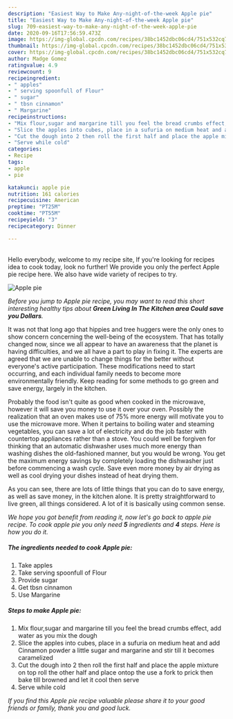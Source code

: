 ```yaml
---
description: "Easiest Way to Make Any-night-of-the-week Apple pie"
title: "Easiest Way to Make Any-night-of-the-week Apple pie"
slug: 709-easiest-way-to-make-any-night-of-the-week-apple-pie
date: 2020-09-16T17:56:59.473Z
image: https://img-global.cpcdn.com/recipes/38bc1452dbc06cd4/751x532cq70/apple-pie-recipe-main-photo.jpg
thumbnail: https://img-global.cpcdn.com/recipes/38bc1452dbc06cd4/751x532cq70/apple-pie-recipe-main-photo.jpg
cover: https://img-global.cpcdn.com/recipes/38bc1452dbc06cd4/751x532cq70/apple-pie-recipe-main-photo.jpg
author: Madge Gomez
ratingvalue: 4.9
reviewcount: 9
recipeingredient:
- " apples"
- " serving spoonfull of Flour"
- " sugar"
- " tbsn cinnamon"
- " Margarine"
recipeinstructions:
- "Mix flour,sugar and margarine till you feel the bread crumbs effect, add water as you mix the dough"
- "Slice the apples into cubes, place in a sufuria on medium heat and add Cinnamon powder a little sugar and margarine and stir till it becomes caramelized"
- "Cut the dough into 2 then roll the first half and place the apple mixture on top roll the other half and place ontop the use a fork to prick then bake till browned and let it cool then serve"
- "Serve while cold"
categories:
- Recipe
tags:
- apple
- pie

katakunci: apple pie 
nutrition: 161 calories
recipecuisine: American
preptime: "PT25M"
cooktime: "PT55M"
recipeyield: "3"
recipecategory: Dinner

---
```

<br>
Hello everybody, welcome to my recipe site, If you're looking for recipes idea to cook today, look no further! We provide you only the perfect Apple pie recipe here. We also have wide variety of recipes to try.
<br>


![Apple pie](https://img-global.cpcdn.com/recipes/38bc1452dbc06cd4/751x532cq70/apple-pie-recipe-main-photo.jpg)

<i>Before you jump to Apple pie recipe, you may want to read this short interesting healthy tips about 
<strong>Green Living In The Kitchen area Could save you Dollars</strong>.</i>
</br>

It was not that long ago that hippies and tree huggers were the only ones to show concern concerning the well-being of the ecosystem. That has totally changed now, since we all appear to have an awareness that the planet is having difficulties, and we all have a part to play in fixing it. The experts are agreed that we are unable to change things for the better without everyone's active participation. These modifications need to start occurring, and each individual family needs to become more environmentally friendly. Keep reading for some methods to go green and save energy, largely in the kitchen.

Probably the food isn't quite as good when cooked in the microwave, however it will save you money to use it over your oven. Possibly the realization that an oven makes use of 75% more energy will motivate you to use the microwave more. When it pertains to boiling water and steaming vegetables, you can save a lot of electricity and do the job faster with countertop appliances rather than a stove. You could well be forgiven for thinking that an automatic dishwasher uses much more energy than washing dishes the old-fashioned manner, but you would be wrong. You get the maximum energy savings by completely loading the dishwasher just before commencing a wash cycle. Save even more money by air drying as well as cool drying your dishes instead of heat drying them.

As you can see, there are lots of little things that you can do to save energy, as well as save money, in the kitchen alone. It is pretty straightforward to live green, all things considered. A lot of it is basically using common sense.


<i>We hope you got benefit from reading it, now let's go back to apple pie recipe. To cook apple pie you only need <strong>5</strong> ingredients and <strong>4</strong> steps. Here is how you do it.
</i>

##### The ingredients needed to cook Apple pie:

1. Take  apples
1. Take  serving spoonfull of Flour
1. Provide  sugar
1. Get  tbsn cinnamon
1. Use  Margarine


##### Steps to make Apple pie:

1. Mix flour,sugar and margarine till you feel the bread crumbs effect, add water as you mix the dough
1. Slice the apples into cubes, place in a sufuria on medium heat and add Cinnamon powder a little sugar and margarine and stir till it becomes caramelized
1. Cut the dough into 2 then roll the first half and place the apple mixture on top roll the other half and place ontop the use a fork to prick then bake till browned and let it cool then serve
1. Serve while cold


<i>If you find this Apple pie recipe valuable please share it to your good friends or family, thank you and good luck.</i>
